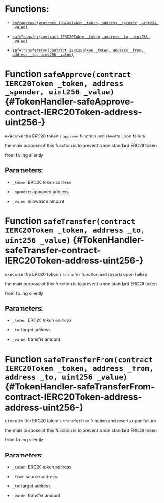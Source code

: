 # Functions:

- [`safeApprove(contract IERC20Token _token, address _spender, uint256 _value)`](#TokenHandler-safeApprove-contract-IERC20Token-address-uint256-)

- [`safeTransfer(contract IERC20Token _token, address _to, uint256 _value)`](#TokenHandler-safeTransfer-contract-IERC20Token-address-uint256-)

- [`safeTransferFrom(contract IERC20Token _token, address _from, address _to, uint256 _value)`](#TokenHandler-safeTransferFrom-contract-IERC20Token-address-address-uint256-)

# Function `safeApprove(contract IERC20Token _token, address _spender, uint256 _value)` {#TokenHandler-safeApprove-contract-IERC20Token-address-uint256-}

executes the ERC20 token's `approve` function and reverts upon failure

the main purpose of this function is to prevent a non standard ERC20 token

from failing silently

## Parameters:

- `_token`:   ERC20 token address

- `_spender`: approved address

- `_value`:   allowance amount

# Function `safeTransfer(contract IERC20Token _token, address _to, uint256 _value)` {#TokenHandler-safeTransfer-contract-IERC20Token-address-uint256-}

executes the ERC20 token's `transfer` function and reverts upon failure

the main purpose of this function is to prevent a non standard ERC20 token

from failing silently

## Parameters:

- `_token`:   ERC20 token address

- `_to`:      target address

- `_value`:   transfer amount

# Function `safeTransferFrom(contract IERC20Token _token, address _from, address _to, uint256 _value)` {#TokenHandler-safeTransferFrom-contract-IERC20Token-address-address-uint256-}

executes the ERC20 token's `transferFrom` function and reverts upon failure

the main purpose of this function is to prevent a non standard ERC20 token

from failing silently

## Parameters:

- `_token`:   ERC20 token address

- `_from`:    source address

- `_to`:      target address

- `_value`:   transfer amount

